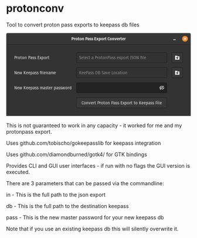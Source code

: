 # protonconv
Tool to convert proton pass exports to keepass db files

![img.png](img.png)

This is not guaranteed to work in any capacity - it worked for me and my protonpass export.

Uses github.com/tobischo/gokeepasslib for keepass integration

Uses github.com/diamondburned/gotk4/ for GTK bindings

Provides CLI and GUI user interfaces - if run with no flags the GUI version is executed.

There are 3 parameters that can be passed via the commandline:

in - This is the full path to the json export 

db - This is the full path to the destination keepass

pass - This is the new master password for your new keepass db

Note that if you use an existing keepass db this will silently overwrite it.
